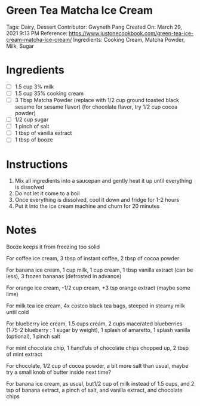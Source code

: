 # Green Tea Matcha Ice Cream

Tags: Dairy, Dessert
Contributor: Gwyneth Pang
Created On: March 29, 2021 9:13 PM
Reference: https://www.justonecookbook.com/green-tea-ice-cream-matcha-ice-cream/
Ingredients: Cooking Cream, Matcha Powder, Milk, Sugar

# Ingredients

- [ ]  1.5 cup 3% milk
- [ ]  1.5 cup 35% cooking cream
- [ ]  3 Tbsp Matcha Powder (replace with 1/2 cup ground toasted black sesame for sesame flavor) (for chocolate flavor, try 1/2 cup cocoa powder)
- [ ]  1/2 cup sugar
- [ ]  1 pinch of salt
- [ ]  1 tbsp of vanilla extract
- [ ]  1 tbsp of booze

# Instructions

1. Mix all ingredients into a saucepan and gently heat it up until everything is dissolved
2. Do not let it come to a boil
3. Once everything is dissolved, cool it down and fridge for 1-2 hours
4. Put it into the ice cream machine and churn for 20 minutes

# Notes

Booze keeps it from freezing too solid

For coffee ice cream, 3 tbsp of instant coffee, 2 tbsp of cocoa powder

For banana ice cream, 1 cup milk, 1 cup cream, 1 tbsp vanilla extract (can be less), 3 frozen bananas (defrosted in advance)

For orange ice cream, -1/2 cup cream, +3 tsp orange extract (maybe some lime)

For milk tea ice cream, 4x costco black tea bags, steeped in steamy milk until cold

For blueberry ice cream, 1.5 cups cream, 2 cups macerated blueberries (1.75-2 blueberry : 1 sugar by weight), 1 splash of amaretto, 1 splash vanilla (optional), 1 pinch salt

For mint chocolate chip, 1 handfuls of chocolate chips chopped up, 2 tbsp of mint extract

For chocolate, 1/2 cup of cocoa powder, a bit more salt than usual, maybe try a small knob of butter inside next time?

For banana ice cream, as usual, but1/2 cup of milk instead of 1.5 cups, and 2 tsp of banana extract, a pinch of salt, and vanilla extract, and chocolate chips